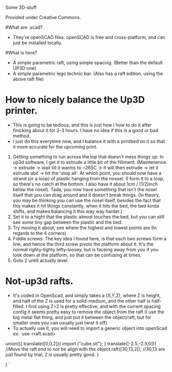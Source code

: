 Some 3D-stuff

Provided under Creative Commons.

#What are .scad?
 * They're openSCAD files. openSCAD is free and cross-platform, and can just be installed locally.

#What is here?
 * A simple parametric raft, using simple spacing. (Better than the default UP3D one)
 * A simple parametric lego technic bar. (Also has a raft edition, using the above raft file)



# How to nicely balance the Up3D printer.
  * This is going to be tedious, and this is just how I how to do it after finicking about it for 2-3 hours. I have no idea if this is a good or bad method.
  * I just do this everytime now, and I balance it with a printbed on it so that it more accurate for the upcoming print.

  1. Getting something to run across the top that doesn't mess things up:  In up3d software, I get it to extrude a little bit of the filliment. (Maintenence -> extrude -> wait till it warms to ~265C -> it will then extrude -> let it extrude abit -> hit the 'stop all'. At which point, you should now have a strand (or a loop) of plastic hanging from the nossel. (I form it to a loop, so there's no catch at the bottom. I also have it about 1cm / (1/2)inch below the nosel). Tada, you now have something that isn't the nosel itself that you can drag around and it doesn't break things. (In theory, you may be thinking you can use the nosel itself, besides the fact that this makes it hit things constantly, when it hits the bed, the bed kinda shifts, and makes balancing it this way way harder.)
 2. Set it to a hight that the plastic almost touches the bed, but you can still see some tiny gap between the plastic and the bed.
 3. Try moving it about, see where the highest and lowest points are (In regards to the 4 corners)
 4. Fiddle screws: The key idea I found here, is that each two screws form a line, and hence the third screw pivots the platform about it. It's the normal righty-tighty lefty-loosey, but is faceing away from you if you look down at the platform, so that can be confusing at times.
 5. Goto 2 untill actually level.


# Not-up3d rafts.
 * It's coded in OpenScad, and simply takes a (X,Y,Z), where Z is height, and half of the Z is used for a solid-medium, and the other half is half-filled. I find using Z=2 is pretty effective, and with the current spacing config it seems pretty easy to remove the object from the raft (I use the big metal flat thing, and just put it between the object/raft, but for smaller ones you can usually just twist it off)
 * To actually use it, you will need to import a generic object into openScad ex:
`use <raft.scad>

union(){
    translate([0,0,2]){
        import ("cube.stl");
    }
    translate([-2.5,-2.5,0]){ //Move the raft end to not be align with the object
        raft([30,13,2]); //30,13 are just found by trial, 2 is usually pretty good.
    }
    
}
`

